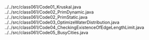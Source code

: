 ../../src/class061/Code01_Kruskal.java
../../src/class061/Code02_PrimDynamic.java
../../src/class061/Code02_PrimStatic.java
../../src/class061/Code03_OptimizeWaterDistribution.java
../../src/class061/Code04_CheckingExistenceOfEdgeLengthLimit.java
../../src/class061/Code05_BusyCities.java
